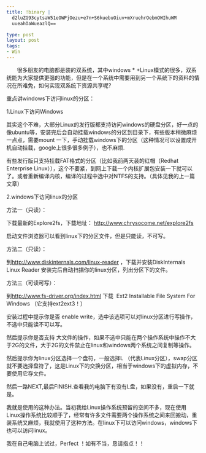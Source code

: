 ```yaml
--- 
title: !binary |
  d2luZG93cytsaW51eOWPjOezu+e7n+S6kuebuOiuv+mXruehrOebmOWIhuWM
  uueahOaWueazlQ==

type: post
layout: post
tags: 
- Win
---
```

<p>       很多朋友的电脑都是装的双系统，其中windows * +Linux模式的很多，双系统能为大家提供更强的功能，但是在一个系统中需要用到另一个系统下的资料的情况在所难免，如何实现双系统下资源共享呢?</p>  <p>重点讲windows下访问linux的分区：</p>  <p>1.Linux下访问Windows</p>  <p>其实这个不难，大部分Linux的发行版都支持访问windows的硬盘分区，好一点的像ubuntu等，安装完后会自动挂载windows的分区到目录下，有些版本稍微麻烦一点点，需要mount 一下，手动挂载windows下的分区（这种情况可以设置成开机自动挂载，google上很多很多例子），也不麻烦.</p>  <p>有些发行版只支持挂载FAT格式的分区（比如我前两天装的红帽（Redhat Enterprise Linux）），这个不要紧，到网上下载一个内核扩展包安装一下就可以了。或者重新编译内核，编译的过程中选中对NTFS的支持。（具体见我的上一篇文章）</p>  <p>2.windows下访问linux的分区</p>  <p>方法一（只读）：</p>  <p>下载最新的Explore2fs，下载地址： <a href="http://www.chrysocome.net/explore2fs">http://www.chrysocome.net/explore2fs</a></p>  <p>启动文件浏览器可以看到linux下的分区文件，但是只能读，不可写。</p>  <p>方法二（只读）：</p>  <p>到<a href="http://www.diskinternals.com/linux-reader">http://www.diskinternals.com/linux-reader</a> ，下载并安装DiskInternals Linux Reader 安装完后自动扫描你的linux分区，列出分区下的文件。</p>  <p>方法三（可读可写）：</p>  <p>到<a href="http://www.fs-driver.org/index.html">http://www.fs-driver.org/index.html</a> 下载  Ext2 Installable File System For Windows （它支持ext2ext3！）</p>  <p>安装过程中提示你是否 enable write，选中该选项可以对linux分区进行写操作，不选中只能读不可以写。</p>  <p>然后提示你是否支持 大文件的操作，如果不选中只能在两个操作系统中操作不大于2G的文件，大于2G的文件禁止在linux和windows两个系统之间复制等操作。</p>  <p>然后提示你为linux分区选择一个盘符，一般选择L （代表Linux分区），swap分区就不要选择盘符了，这是Linux下的交换分区，相当于windows下的虚拟内存，不要使用它存文件。</p>  <p>然后一路NEXT,最后FINISH.查看我的电脑下有没有L盘，如果没有，重启一下就是。</p>  <p>我就是使用的这种办法。当初我给Linux操作系统预留的空间不多，现在使用Linux操作系统比较顺手了，经常有许多文件需要两个操作系统之间来回搬动，重装系统又麻烦，我就使用了这种方法。在linux下可以访问windows，windows下也可以访问linux。</p>  <p>我在自己电脑上试过，Perfect ！如有不当，恳请指点！！</p>
